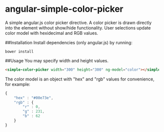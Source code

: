 angular-simple-color-picker
===========================
A simple angular.js color picker directive.  A color picker is drawn directly into the element without show/hide functionality.  User selections update color model with hexidecimal and RGB values.

##Installation
Install dependencies (only angular.js) by running:
```shell
bower install
```

##Usage
You may specify width and height values.
```html
<simple-color-picker width="300" height="300" ng-model="color"></simple-color-picker>
```

The color model is an object with "hex" and "rgb" values for convenience, for example:
```javascript
{
    "hex" : "#00e73e",
    "rgb" : {
        "r" : 0,
        "g" : 231,
        "b" : 62
    }
}
```
